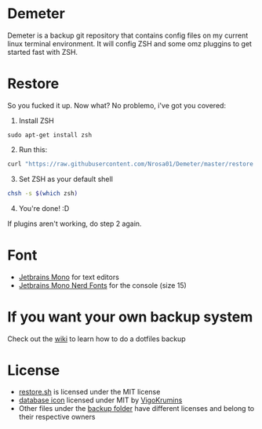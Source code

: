 # Demeter

Demeter is a backup git repository that contains config files on my current
linux terminal environment. It will config ZSH and some omz pluggins to get started fast with ZSH.

# Restore

So you fucked it up. Now what? No problemo, i've got you covered:

1. Install ZSH
```
sudo apt-get install zsh
```
2. Run this:

```bash
curl "https://raw.githubusercontent.com/Nrosa01/Demeter/master/restore.sh" | bash
```
3. Set ZSH as your default shell

```bash
chsh -s $(which zsh)
```

4. You're done! :D 

If plugins aren't working, do step 2 again.

# Font

- [Jetbrains Mono](https://www.jetbrains.com/es-es/lp/mono/) for text editors
- [Jetbrains Mono Nerd Fonts](https://www.nerdfonts.com/font-downloads) for the
  console (size 15)


# If you want your own backup system

Check out the [wiki](https://github.com/Altair-Bueno/Demeter/wiki) to learn how
to do a dotfiles backup

# License

- [restore.sh](restore.sh) is licensed under the MIT license
- [database icon](Icon?) licensed under MIT by
  [VigoKrumins](https://github.com/VigoKrumins/folder-icons/)
- Other files under the [backup folder](backup/) have different licenses and
  belong to their respective owners
